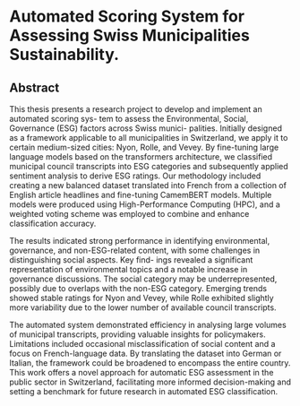 # Automated Scoring System for Assessing Swiss Municipalities Sustainability.


## Abstract
This thesis presents a research project to develop and implement an automated scoring sys-
tem to assess the Environmental, Social, Governance (ESG) factors across Swiss munici-
palities. Initially designed as a framework applicable to all municipalities in Switzerland,
we apply it to certain medium-sized cities: Nyon, Rolle, and Vevey. By fine-tuning large
language models based on the transformers architecture, we classified municipal council
transcripts into ESG categories and subsequently applied sentiment analysis to derive ESG
ratings. Our methodology included creating a new balanced dataset translated into French
from a collection of English article headlines and fine-tuning CamemBERT models. Multiple
models were produced using High-Performance Computing (HPC), and a weighted voting
scheme was employed to combine and enhance classification accuracy.

The results indicated strong performance in identifying environmental, governance, and
non-ESG-related content, with some challenges in distinguishing social aspects. Key find-
ings revealed a significant representation of environmental topics and a notable increase
in governance discussions. The social category may be underrepresented, possibly due to
overlaps with the non-ESG category. Emerging trends showed stable ratings for Nyon and
Vevey, while Rolle exhibited slightly more variability due to the lower number of available
council transcripts.

The automated system demonstrated efficiency in analysing large volumes of municipal
transcripts, providing valuable insights for policymakers. Limitations included occasional
misclassification of social content and a focus on French-language data. By translating the
dataset into German or Italian, the framework could be broadened to encompass the entire
country. This work offers a novel approach for automatic ESG assessment in the public
sector in Switzerland, facilitating more informed decision-making and setting a benchmark
for future research in automated ESG classification.

 



